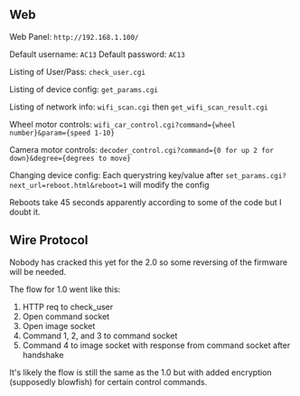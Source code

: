 ## Web

Web Panel: `http://192.168.1.100/`

Default username: `AC13`
Default password: `AC13`

Listing of User/Pass: `check_user.cgi`

Listing of device config: `get_params.cgi`

Listing of network info: `wifi_scan.cgi` then `get_wifi_scan_result.cgi`

Wheel motor controls: `wifi_car_control.cgi?command={wheel number}&param={speed 1-10}`

Camera motor controls: `decoder_control.cgi?command={0 for up 2 for down}&degree={degrees to move}`

Changing device config: Each querystring key/value after `set_params.cgi?next_url=reboot.html&reboot=1` will modify the config

Reboots take 45 seconds apparently according to some of the code but I doubt it.

## Wire Protocol

Nobody has cracked this yet for the 2.0 so some reversing of the firmware will be needed.

The flow for 1.0 went like this:

1. HTTP req to check_user
2. Open command socket
3. Open image socket
4. Command 1, 2, and 3 to command socket
5. Command 4 to image socket with response from command socket after handshake


It's likely the flow is still the same as the 1.0 but with added encryption (supposedly blowfish) for certain control commands.